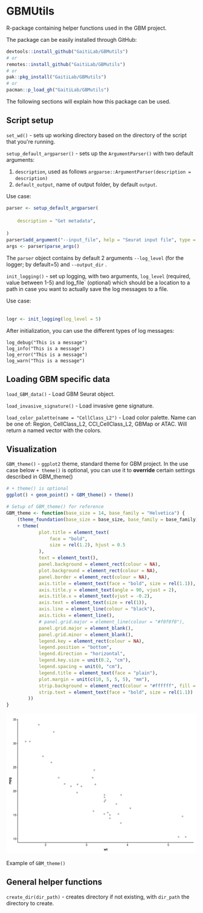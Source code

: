 # GBMUtils

R-package containing helper functions used in the GBM project. 

The package can be easily installed through GitHub: 

```r
devtools::install_github("GaitiLab/GBMutils")
# or
remotes::install_github("GaitiLab/GBMutils")
# or
pak::pkg_install("GaitiLab/GBMutils")
# or
pacman::p_load_gh("GaitiLab/GBMutils")
```

The following sections will explain how this package can be used.

##  Script setup 

`set_wd()` - sets up working directory based on the directory of the script that you're running.

`setup_default_argparser()` - sets up the `ArgumentParser()` with two default arguments: 
1. `description`, used as follows `argparse::ArgumentParser(description = description)`
1. `default_output`, name of output folder, by default `output`. 

Use case:

```r
parser <- setup_default_argparser(

    description = "Get metadata",

)
parser$add_argument("--input_file", help = "Seurat input file", type = "character")
args <- parser$parse_args()

```

The `parser` object contains by default 2 arguments `--log_level` (for the logger; by default=5) and `--output_dir` .

`init_logging()` - set up logging, with two arguments, `log_level` (required, value between 1-5) and log_file` (optional) which should be a location to a path in case you want to actually save the log messages to a file. 

Use case: 

```r

logr <- init_logging(log_level = 5)

```

After initialization, you can use the different types of log messages: 

```
log_debug("This is a message")
log_info("This is a message")
log_error("This is a message")
log_warn("This is a message")
```

## Loading GBM specific data 

`load_GBM_data()` - Load GBM Seurat object.

`load_invasive_signature()` - Load invasive gene signature. 

`load_color_palette(name = "CellClass_L2")` - Load color palette. Name can be one of: Region, CellClass_L2, CCI_CellClass_L2, GBMap or ATAC. Will return a named vector with the colors. 

## Visualization 

`GBM_theme()` - `ggplot2` theme, standard theme for GBM project. In the use case below `+ theme()` is optional, you can use it to **override** certain settings described in GBM_theme()

```r
# + theme() is optional
ggplot() + geom_point() + GBM_theme() + theme()

```

```r
# Setup of GBM_theme() for reference
GBM_theme <- function(base_size = 14, base_family = "Helvetica") {
    (theme_foundation(base_size = base_size, base_family = base_family)
    + theme(
            plot.title = element_text(
                face = "bold",
                size = rel(1.2), hjust = 0.5
            ),
            text = element_text(),
            panel.background = element_rect(colour = NA),
            plot.background = element_rect(colour = NA),
            panel.border = element_rect(colour = NA),
            axis.title = element_text(face = "bold", size = rel(1.1)),
            axis.title.y = element_text(angle = 90, vjust = 2),
            axis.title.x = element_text(vjust = -0.2),
            axis.text = element_text(size = rel(1)),
            axis.line = element_line(colour = "black"),
            axis.ticks = element_line(),
            # panel.grid.major = element_line(colour = "#f0f0f0"),
            panel.grid.major = element_blank(),
            panel.grid.minor = element_blank(),
            legend.key = element_rect(colour = NA),
            legend.position = "bottom",
            legend.direction = "horizontal",
            legend.key.size = unit(0.2, "cm"),
            legend.spacing = unit(0, "cm"),
            legend.title = element_text(face = "plain"),
            plot.margin = unit(c(10, 5, 5, 5), "mm"),
            strip.background = element_rect(colour = "#ffffff", fill = "#ffffff"),
            strip.text = element_text(face = "bold", size = rel(1.1))
        ))
}

```

![GBM_theme](src/example_GBM_theme.png)

Example of `GBM_theme()`

## General helper functions

`create_dir(dir_path)` - creates directory if not existing, with `dir_path` the directory to create. 
